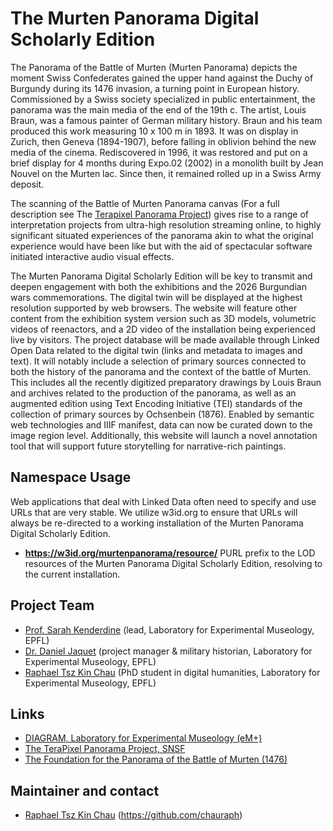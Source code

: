 # The Murten Panorama Digital Scholarly Edition

The Panorama of the Battle of Murten (Murten Panorama) depicts the moment Swiss Confederates gained the upper hand against the Duchy of Burgundy during its 1476 invasion, a turning point in European history. Commissioned by a Swiss society specialized in public entertainment, the panorama was the main media of the end of the 19th c. The artist, Louis Braun, was a famous painter of German military history. Braun and his team produced this work measuring 10 x 100 m in 1893. It was on display in Zurich, then Geneva (1894-1907), before falling in oblivion behind the new media of the cinema. Rediscovered in 1996, it was restored and put on a brief display for 4 months during Expo.02 (2002) in a monolith built by Jean Nouvel on the Murten lac. Since then, it remained rolled up in a Swiss Army deposit.

The scanning of the Battle of Murten Panorama canvas (For a full description see The [Terapixel Panorama Project](https://www.epfl.ch/labs/emplus/projects/murten-panorama-digital-twin-scanning-project-the-making-of/)) gives rise to a range of interpretation projects from ultra-high resolution streaming online, to highly significant situated experiences of the panorama akin to what the original experience would have been like but with the aid of spectacular software initiated interactive audio visual effects.

The Murten Panorama Digital Scholarly Edition will be key to transmit and deepen engagement with both the exhibitions and the 2026 Burgundian wars commemorations. The digital twin will be displayed at the highest resolution supported by web browsers. The website will feature other content from the exhibition system version such as 3D models, volumetric videos of reenactors, and a 2D video of the installation being experienced live by visitors. The project database will be made available through Linked Open Data related to the digital twin (links and metadata to images and text). It will notably include a selection of primary sources connected to both the history of the panorama and the context of the battle of Murten. This includes all the recently digitized preparatory drawings by Louis Braun and archives related to the production of the panorama, as well as an augmented edition using Text Encoding Initiative (TEI) standards of the collection of primary sources by Ochsenbein (1876). Enabled by semantic web technologies and IIIF manifest, data can now be curated down to the image region level. Additionally, this website will launch a novel annotation tool that will support future storytelling for narrative-rich paintings.

## Namespace Usage
Web applications that deal with Linked Data often need to specify and use URLs that are very stable. We utilize w3id.org to ensure that URLs will always be re-directed to a working installation of the Murten Panorama Digital Scholarly Edition.
- **https://w3id.org/murtenpanorama/resource/** PURL prefix to the LOD resources of the Murten Panorama Digital Scholarly Edition, resolving to the current installation.

## Project Team

- [Prof. Sarah Kenderdine](https://people.epfl.ch/sarah.kenderdine) (lead, Laboratory for Experimental Museology, EPFL)
- [Dr. Daniel Jaquet](https://people.epfl.ch/daniel.jaquet) (project manager & military historian, Laboratory for Experimental Museology, EPFL)
- [Raphael Tsz Kin Chau](https://people.epfl.ch/tszkin.chau) (PhD student in digital humanities, Laboratory for Experimental Museology, EPFL)

## Links
- [DIAGRAM, Laboratory for Experimental Museology (eM+)](https://www.epfl.ch/labs/emplus/projects/diagram/)
- [The TeraPixel Panorama Project, SNSF](https://data.snf.ch/grants/grant/224000)
- [The Foundation for the Panorama of the Battle of Murten (1476)](https://www.murtenpanorama.ch/)

## Maintainer and contact

- [Raphael Tsz Kin Chau](https://people.epfl.ch/tszkin.chau) ([<https://github.com/chauraph>](https://github.com/chauraph))
